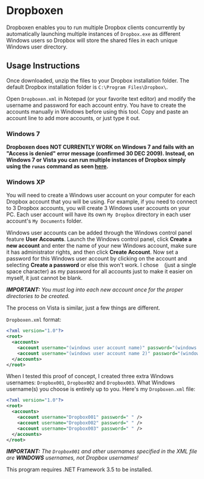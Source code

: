 # Dropboxen

Dropboxen enables you to run multiple Dropbox clients concurrently by
automatically launching multiple instances of `Dropbox.exe` as different
Windows users so Dropbox will store the shared files in each unique Windows
user directory.

## Usage Instructions

Once downloaded, unzip the files to your Dropbox installation folder. The
default Dropbox installation folder is `C:\Program Files\Dropbox\`.

Open `Dropboxen.xml` in Notepad (or your favorite text editor) and modify the
username and password for each account entry. You have to create the accounts
manually in Windows before using this tool. Copy and paste an account line
to add more accounts, or just type it out.

### Windows 7

**Dropboxen does NOT CURRENTLY WORK on Windows 7 and fails with an "Access is denied" error message (confirmed 30 DEC 2009). Instead, on Windows 7 or Vista you can run multiple instances of Dropbox simply using the `runas` command as seen [here][win7].**

### Windows XP

You will need to create a Windows user account on your computer for each Dropbox account that you will be using. For example, if you need to connect to 3 Dropbox accounts, you will create 3 Windows user accounts on your PC. Each user account will have its own `My Dropbox` directory in each user account's `My Documents` folder.

Windows user accounts can be added through the Windows control panel feature **User Accounts**. Launch the Windows control panel, click **Create a new account** and enter the name of your new Windows account, make sure it has administrator rights, and then click **Create Account**. Now set a password for this Windows user account by clicking on the account and selecting **Create a password** or else this won't work. I chose ` ` (just a single space character) as my password for all accounts just to make it easier on myself, it just cannot be blank.

*__IMPORTANT:__ You must log into each new account once for the proper directories to be created.*

The process on Vista is similar, just a few things are different.

`Dropboxen.xml` format:

```xml
<?xml version="1.0"?>
<root>
  <accounts>
    <account username="(windows user account name)" password="(windows user account password)" />
    <account username="(windows user account name 2)" password="(windows user account password 2)" />
  </accounts>
</root>
```

When I tested this proof of concept, I created three extra Windows usernames: `Dropbox001`, `Dropbox002` and `Dropbox003`. What Windows username(s) you choose is entirely up to you. Here's my `Dropboxen.xml` file:

```xml
<?xml version="1.0"?>
<root>
  <accounts>
    <account username="Dropbox001" password=" " />
    <account username="Dropbox002" password=" " />
    <account username="Dropbox003" password=" " />
  </accounts>
</root>
```

*__IMPORTANT:__ The `Dropbox001` and other usernames specified in the XML file are __WINDOWS__ usernames, not Dropbox usernames!*

This program requires .NET Framework 3.5 to be installed.

[win7]: http://semi-legitimate.com/blog/item/multiple-dropbox-instances-on-windows-7
